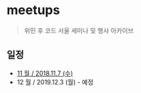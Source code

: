 # meetups

> 위민 후 코드 서울 세미나 및 행사 아카이브

## 일정

- [11 월 / 2018.11.7 (수)](2019-11.md)
- 12 월 / 2019.12.3 (월) - 예정
